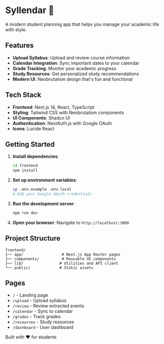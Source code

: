 # Syllendar 📅

A modern student planning app that helps you manage your academic life with style.

## Features

- **Upload Syllabus**: Upload and review course information
- **Calendar Integration**: Sync important dates to your calendar
- **Grade Tracking**: Monitor your academic progress
- **Study Resources**: Get personalized study recommendations
- **Modern UI**: Neobrutalism design that's fun and functional

## Tech Stack

- **Frontend**: Next.js 14, React, TypeScript
- **Styling**: Tailwind CSS with Neobrutalism components
- **UI Components**: Shadcn UI
- **Authentication**: NextAuth.js with Google OAuth
- **Icons**: Lucide React

## Getting Started

1. **Install dependencies**:

   ```bash
   cd frontend
   npm install
   ```

2. **Set up environment variables**:

   ```bash
   cp .env.example .env.local
   # Add your Google OAuth credentials
   ```

3. **Run the development server**:

   ```bash
   npm run dev
   ```

4. **Open your browser**:
   Navigate to `http://localhost:3000`

## Project Structure

```
frontend/
├── app/                 # Next.js App Router pages
├── components/          # Reusable UI components
├── lib/                # Utilities and API client
└── public/             # Static assets
```

## Pages

- `/` - Landing page
- `/upload` - Upload syllabus
- `/review` - Review extracted events
- `/calendar` - Sync to calendar
- `/grades` - Track grades
- `/resources` - Study resources
- `/dashboard` - User dashboard

Built with ❤️ for students

